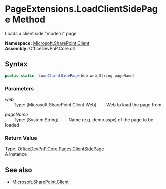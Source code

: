 # PageExtensions.LoadClientSidePage Method  
Loads a client side "modern" page  

**Namespace:** [Microsoft.SharePoint.Client](Microsoft.SharePoint.Client.md)  
**Assembly:** OfficeDevPnP.Core.dll  
## Syntax
```C#
public static  LoadClientSidePage(Web web,String pageName)
```
### Parameters
*web*  
&emsp;&emsp;Type: [Microsoft.SharePoint.Client.Web] 
&emsp;&emsp;Web to load the page from  
  
*pageName*  
&emsp;&emsp;Type: [System.String] 
&emsp;&emsp;Name (e.g. demo.aspx) of the page to be loaded  
  
### Return Value
Type: [OfficeDevPnP.Core.Pages.ClientSidePage](OfficeDevPnP.Core.Pages.ClientSidePage.md)  
A  instance

## See also
- [Microsoft.SharePoint.Client](Microsoft.SharePoint.Client.md)
